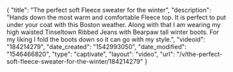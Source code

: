 {
    "title": "The perfect soft Fleece sweater for the winter",
    "description": "Hands down the most warm and comfortable Fleece top. It is perfect to put under your coat with this Boston weather. Along with that I am wearing my high waisted Tinseltown Ribbed Jeans with Bearpaw tall winter boots. For my liking I fold the boots down so it can go with my style.",
    "videoid": "184214279",
    "date_created": "1542993050",
    "date_modified": "1546466820",
    "type": "captivate",
    "layout": "video",
    "url": "\/v\/the-perfect-soft-fleece-sweater-for-the-winter\/184214279"
}